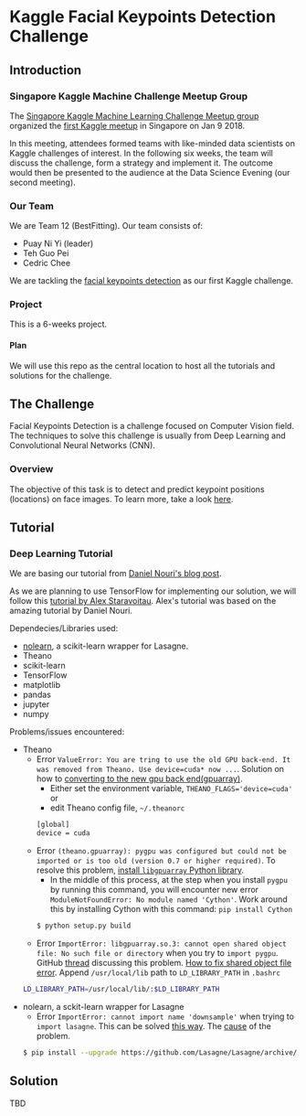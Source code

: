 # Kaggle Facial Keypoints Detection Challenge

## Introduction

### Singapore Kaggle Machine Challenge Meetup Group

The [Singapore Kaggle Machine Learning Challenge Meetup group](https://www.meetup.com/Singapore-Kaggle-Machine-Learning-Challenge) organized the [first Kaggle meetup](https://www.meetup.com/Singapore-Kaggle-Machine-Learning-Challenge/events/245657152/) in Singapore on Jan 9 2018.

In this meeting, attendees formed teams with like-minded data scientists on Kaggle challenges of interest. In the following six weeks, the team will discuss the challenge, form a strategy and implement it. The outcome would then be presented to the audience at the Data Science Evening (our second meeting).

### Our Team

We are Team 12 (BestFitting). Our team consists of:
- Puay Ni Yi (leader)
- Teh Guo Pei
- Cedric Chee

We are tackling the [facial keypoints detection](https://www.kaggle.com/c/facial-keypoints-detection) as our first Kaggle challenge.

### Project

This is a 6-weeks project.

#### Plan

We will use this repo as the central location to host all the tutorials and solutions for the challenge.

## The Challenge

Facial Keypoints Detection is a challenge focused on Computer Vision field. The techniques to solve this challenge is usually from Deep Learning and Convolutional Neural Networks (CNN).

### Overview

The objective of this task is to detect and predict keypoint positions (locations) on face images. To learn more, take a look [here](https://www.kaggle.com/c/facial-keypoints-detection).

## Tutorial

### Deep Learning Tutorial

We are basing our tutorial from [Daniel Nouri's blog post](https://www.kaggle.com/c/facial-keypoints-detection#deep-learning-tutorial).

As we are planning to use TensorFlow for implementing our solution, we will follow this [tutorial by Alex Staravoitau](https://navoshta.com/facial-with-tensorflow/). Alex's tutorial was based on the amazing tutorial by Daniel Nouri.

Dependecies/Libraries used:
- [nolearn](https://github.com/dnouri/nolearn), a scikit-learn wrapper for Lasagne.
- Theano
- scikit-learn
- TensorFlow
- matplotlib
- pandas
- jupyter
- numpy

Problems/issues encountered:
- Theano
    - Error `ValueError: You are tring to use the old GPU back-end. It was removed from Theano. Use device=cuda* now ...`. Solution on how to [converting to the new gpu back end(gpuarray)](https://github.com/Theano/Theano/wiki/Converting-to-the-new-gpu-back-end%28gpuarray%29).
        - Either set the environment variable, `THEANO_FLAGS='device=cuda'` or
        - edit Theano config file, `~/.theanorc`
        ```bash
        [global]
        device = cuda
        ```
    - Error `(theano.gpuarray): pygpu was configured but could not be imported or is too old (version 0.7 or higher required)`. To resolve this problem, [install `libgpuarray` Python library](http://deeplearning.net/software/libgpuarray/installation.html).
        - In the middle of this process, at the step when you install `pygpu` by running this command, you will encounter new error `ModuleNotFoundError: No module named 'Cython'`. Work around this by installing Cython with this command: `pip install Cython`
        ```bash
        $ python setup.py build
        ```
    - Error `ImportError: libgpuarray.so.3: cannot open shared object file: No such file or directory` when you try to `import pygpu`. GitHub [thread](https://github.com/Theano/libgpuarray/issues/89#issuecomment-144826220) discussing this problem. [How to fix shared object file error](https://codeyarns.com/2014/01/14/how-to-fix-shared-object-file-error/). Append `/usr/local/lib` path to `LD_LIBRARY_PATH` in `.bashrc`
    ```bash
    LD_LIBRARY_PATH=/usr/local/lib/:$LD_LIBRARY_PATH
    ```
- nolearn, a sckit-learn wrapper for Lasagne
    - Error `ImportError: cannot import name 'downsample'` when trying to `import lasagne`. This can be solved [this way](https://github.com/Lasagne/Lasagne/issues/867). The [cause](https://github.com/Theano/Theano/issues/4337#issuecomment-332041284) of the problem.
    ```bash
    $ pip install --upgrade https://github.com/Lasagne/Lasagne/archive/master.zip
    
    ```

## Solution

TBD
